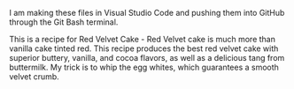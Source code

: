 I am making these files in Visual Studio Code and pushing them into GitHub through the Git Bash terminal.

This is a recipe for Red Velvet Cake - Red Velvet cake is much more than vanilla cake tinted red. This recipe produces the best red velvet cake with superior buttery, vanilla, and cocoa flavors, as well as a delicious tang from buttermilk. My trick is to whip the egg whites, which guarantees a smooth velvet crumb.